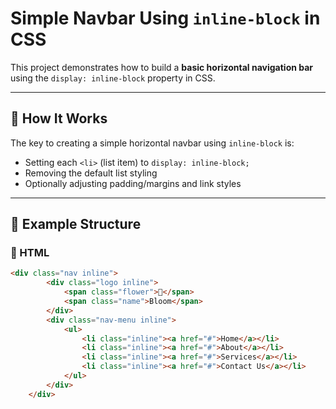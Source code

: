 # Simple Navbar Using `inline-block` in CSS

This project demonstrates how to build a **basic horizontal navigation bar** using the `display: inline-block` property in CSS.

---

## 🔧 How It Works

The key to creating a simple horizontal navbar using `inline-block` is:
- Setting each `<li>` (list item) to `display: inline-block;`
- Removing the default list styling
- Optionally adjusting padding/margins and link styles

---

## 🧱 Example Structure

### 📄 HTML

```html
<div class="nav inline">
        <div class="logo inline">
            <span class="flower">🪷</span>
            <span class="name">Bloom</span>
        </div>
        <div class="nav-menu inline">
            <ul>
                <li class="inline"><a href="#">Home</a></li>
                <li class="inline"><a href="#">About</a></li>
                <li class="inline"><a href="#">Services</a></li>
                <li class="inline"><a href="#">Contact Us</a></li>
            </ul>
        </div>
    </div>
